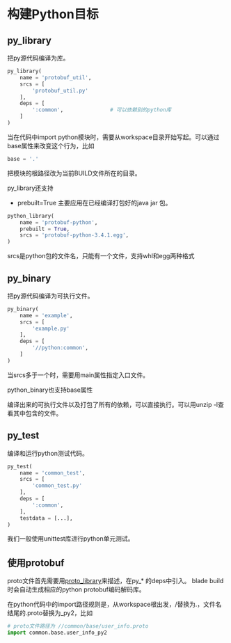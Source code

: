 # 构建Python目标

## py_library

把py源代码编译为库。
```python
py_library(
    name = 'protobuf_util',
    srcs = [
        'protobuf_util.py'
    ],
    deps = [
        ':common',               # 可以依赖别的python库
    ]
)
```

当在代码中import python模块时，需要从workspace目录开始写起。可以通过base属性来改变这个行为，比如
```python
base = '.'
```
把模块的根路径改为当前BUILD文件所在的目录。

py_library还支持
* prebuilt=True
主要应用在已经编译打包好的java jar 包。
```python
python_library(
    name = 'protobuf-python',
    prebuilt = True,
    srcs = 'protobuf-python-3.4.1.egg',
)
```
srcs是python包的文件名，只能有一个文件，支持whl和egg两种格式

## py_binary
把py源代码编译为可执行文件。
```python
py_binary(
    name = 'example',
    srcs = [
        'example.py'
    ],
    deps = [
        '//python:common',
    ]
)
```
当srcs多于一个时，需要用main属性指定入口文件。

python_binary也支持base属性

编译出来的可执行文件以及打包了所有的依赖，可以直接执行。可以用unzip -l查看其中包含的文件。

## py_test
编译和运行python测试代码。
```python
py_test(
    name = 'common_test',
    srcs = [
        'common_test.py'
    ],
    deps = [
        ':common',
    ],
    testdata = [...],
)
```

我们一般使用unittest库进行python单元测试。

## 使用protobuf
proto文件首先需要用[proto_library](idl.md#proto_library)来描述，在py_* 的deps中引入。
blade build时会自动生成相应的python protobuf编码解码库。

在python代码中的import路径规则是，从workspace根出发，/替换为.，文件名结尾的.proto替换为_py2，比如
```python
# proto文件路径为 //common/base/user_info.proto
import common.base.user_info_py2
```

